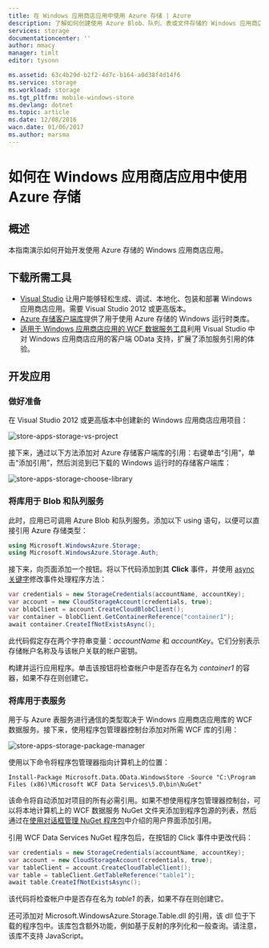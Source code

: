 ```yaml
---
title: 在 Windows 应用商店应用中使用 Azure 存储 | Azure
description: 了解如何创建使用 Azure Blob、队列、表或文件存储的 Windows 应用商店应用。
services: storage
documentationcenter: ''
author: mmacy
manager: timlt
editor: tysonn

ms.assetid: 63c4b29d-b2f2-4d7c-b164-a0d38f4d14f6
ms.service: storage
ms.workload: storage
ms.tgt_pltfrm: mobile-windows-store
ms.devlang: dotnet
ms.topic: article
ms.date: 12/08/2016
wacn.date: 01/06/2017
ms.author: marsma
---
```


# 如何在 Windows 应用商店应用中使用 Azure 存储
## 概述
本指南演示如何开始开发使用 Azure 存储的 Windows 应用商店应用。

## 下载所需工具
- [Visual Studio](https://www.visualstudio.com/zh-cn/visual-studio-homepage-vs.aspx) 让用户能够轻松生成、调试、本地化、包装和部署 Windows 应用商店应用。需要 Visual Studio 2012 或更高版本。
- [Azure 存储客户端库](https://www.nuget.org/packages/WindowsAzure.Storage)提供了用于使用 Azure 存储的 Windows 运行时类库。
- [适用于 Windows 应用商店应用的 WCF 数据服务工具](http://www.microsoft.com/download/details.aspx?id=30714)利用 Visual Studio 中对 Windows 应用商店应用的客户端 OData 支持，扩展了添加服务引用的体验。

## 开发应用
### 做好准备
在 Visual Studio 2012 或更高版本中创建新的 Windows 应用商店应用项目：

![store-apps-storage-vs-project][store-apps-storage-vs-project]

接下来，通过以下方法添加对 Azure 存储客户端库的引用：右键单击“引用”，单击“添加引用”，然后浏览到已下载的 Windows 运行时的存储客户端库：

![store-apps-storage-choose-library][store-apps-storage-choose-library]

### 将库用于 Blob 和队列服务
此时，应用已可调用 Azure Blob 和队列服务。添加以下 using 语句，以便可以直接引用 Azure 存储类型：

```csharp
using Microsoft.WindowsAzure.Storage;
using Microsoft.WindowsAzure.Storage.Auth;
```

接下来，向页面添加一个按钮。将以下代码添加到其 **Click** 事件，并使用 [async 关键字](http://msdn.microsoft.com/zh-cn/library/vstudio/hh156513.aspx)修改事件处理程序方法：

```csharp
var credentials = new StorageCredentials(accountName, accountKey);
var account = new CloudStorageAccount(credentials, true);
var blobClient = account.CreateCloudBlobClient();
var container = blobClient.GetContainerReference("container1");
await container.CreateIfNotExistsAsync();
```

此代码假定存在两个字符串变量：*accountName* 和 *accountKey*。它们分别表示存储帐户名称及与该帐户关联的帐户密钥。

构建并运行应用程序。单击该按钮将检查帐户中是否存在名为 *container1* 的容器，如果不存在则创建它。

### 将库用于表服务
用于与 Azure 表服务进行通信的类型取决于 Windows 应用商店应用库的 WCF 数据服务。接下来，使用程序包管理器控制台添加对所需 WCF 库的引用：

![store-apps-storage-package-manager][store-apps-storage-package-manager]

使用以下命令将程序包管理器指向计算机上的位置：

```
Install-Package Microsoft.Data.OData.WindowsStore -Source "C:\Program Files (x86)\Microsoft WCF Data Services\5.0\bin\NuGet"
```

该命令将自动添加对项目的所有必需引用。如果不想使用程序包管理器控制台，可以将本地计算机上的 WCF 数据服务 NuGet 文件夹添加到程序包源的列表，然后通过在[使用对话框管理 NuGet 程序包](http://docs.nuget.org/docs/start-here/Managing-NuGet-Packages-Using-The-Dialog)中介绍的用户界面添加引用。

引用 WCF Data Services NuGet 程序包后，在按钮的 Click 事件中更改代码：

```csharp
var credentials = new StorageCredentials(accountName, accountKey);
var account = new CloudStorageAccount(credentials, true);
var tableClient = account.CreateCloudTableClient();
var table = tableClient.GetTableReference("table1");
await table.CreateIfNotExistsAsync();
```

该代码将检查帐户中是否存在名为 *table1* 的表，如果不存在则创建它。

还可添加对 Microsoft.WindowsAzure.Storage.Table.dll 的引用，该 dll 位于下载的程序包中。该库包含额外功能，例如基于反射的序列化和一般查询。请注意，该库不支持 JavaScript。

[store-apps-storage-vs-project]: ./media/storage-use-store-apps/store-apps-storage-vs-project.png
[store-apps-storage-choose-library]: ./media/storage-use-store-apps/store-apps-storage-choose-library.png
[store-apps-storage-package-manager]: ./media/storage-use-store-apps/store-apps-storage-package-manager.png

<!---HONumber=Mooncake_0103_2017-->